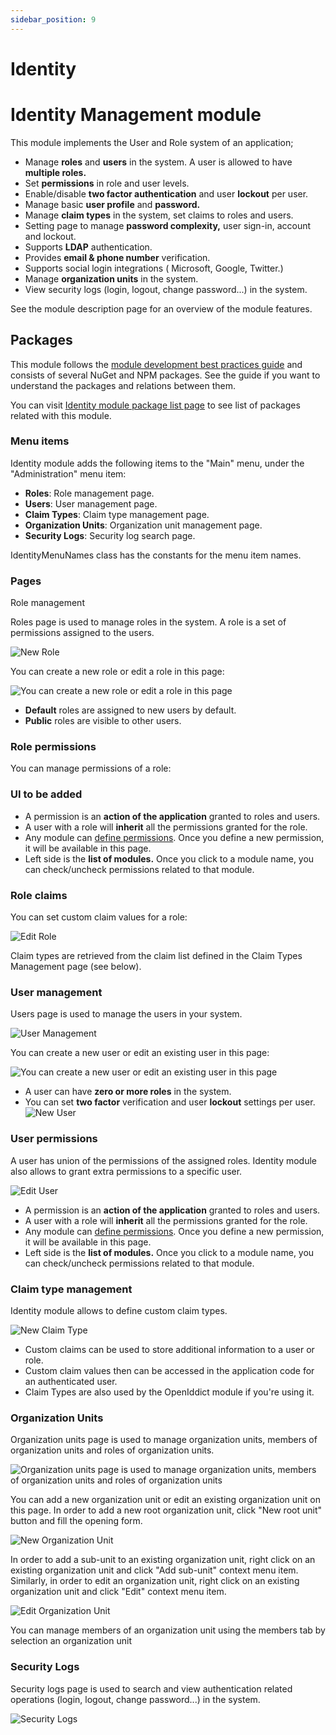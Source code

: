 ```yaml
---
sidebar_position: 9
---
```


# Identity


Identity Management module
==========================

This module implements the User and Role system of an application;

* Manage **roles** and **users** in the system. A user is allowed to have **multiple roles.**
* Set **permissions** in role and user levels.
* Enable/disable **two factor authentication** and user **lockout** per user.
* Manage basic **user profile** and **password.**
* Manage **claim types** in the system, set claims to roles and users.
* Setting page to manage **password complexity,** user sign-in, account and lockout.
* Supports **LDAP** authentication.
* Provides **email & phone number** verification.
* Supports social login integrations ( Microsoft, Google, Twitter.)
* Manage **organization units** in the system.
* View security logs (login, logout, change password...) in the system.

See the module description page for an overview of the module features.

Packages
--------

This module follows the [module development best practices guide](https://docs.abp.io/en/abp/latest/Best-Practices/Index) and consists of several NuGet and NPM packages. See the guide if you want to understand the packages and relations between them.

You can visit [Identity module package list page](https://abp.io/packages?moduleName=Volo.Identity.Pro) to see list of packages related with this module.

### Menu items

Identity module adds the following items to the "Main" menu, under the "Administration" menu item:

* **Roles**: Role management page.
* **Users**: User management page.
* **Claim Types**: Claim type management page.
* **Organization Units**: Organization unit management page.
* **Security Logs**: Security log search page.

IdentityMenuNames class has the constants for the menu item names.

### Pages

Role management

Roles page is used to manage roles in the system. A role is a set of permissions assigned to the users.

![New Role](https://raaghustorageaccount.blob.core.windows.net/raaghu-docs/users-role.png)

You can create a new role or edit a role in this page:

![You can create a new role or edit a role in this page](https://raaghustorageaccount.blob.core.windows.net/raaghu-docs/role-new.png)

* **Default** roles are assigned to new users by default.
* **Public** roles are visible to other users.

### Role permissions

You can manage permissions of a role:

### UI to be added

* A permission is an **action of the application** granted to roles and users.
* A user with a role will **inherit** all the permissions granted for the role.
* Any module can [define permissions](https://docs.abp.io/en/abp/latest/Authorization#permission-system). Once you define a new permission, it will be available in this page.
* Left side is the **list of modules.** Once you click to a module name, you can check/uncheck permissions related to that module.

### Role claims

You can set custom claim values for a role:

![Edit Role](https://raaghustorageaccount.blob.core.windows.net/raaghu-docs/role-claims.png)

Claim types are retrieved from the claim list defined in the Claim Types Management page (see below).

### User management

Users page is used to manage the users in your system.

![User Management ](https://raaghustorageaccount.blob.core.windows.net/raaghu-docs/users.png)

You can create a new user or edit an existing user in this page:

![You can create a new user or edit an existing user in this page ](https://raaghustorageaccount.blob.core.windows.net/raaghu-docs/users-new.png)

* A user can have **zero or more roles** in the system.
* You can set **two factor** verification and user **lockout** settings per user.
  ![New User ](https://raaghustorageaccount.blob.core.windows.net/raaghu-docs/users-role.png)

### User permissions

A user has union of the permissions of the assigned roles. Identity module also allows to grant extra permissions to a specific user.

![Edit User ](https://raaghustorageaccount.blob.core.windows.net/raaghu-docs/user-permision.png)

* A permission is an **action of the application** granted to roles and users.
* A user with a role will **inherit** all the permissions granted for the role.
* Any module can [define permissions](https://docs.abp.io/en/abp/latest/Authorization#permission-system). Once you define a new permission, it will be available in this page.
* Left side is the **list of modules.** Once you click to a module name, you can check/uncheck permissions related to that module.

### Claim type management

Identity module allows to define custom claim types.

![New Claim Type ](https://raaghustorageaccount.blob.core.windows.net/raaghu-docs/claim.png)

* Custom claims can be used to store additional information to a user or role.
* Custom claim values then can be accessed in the application code for an authenticated user.
* Claim Types are also used by the OpenIddict module if you're using it.

### Organization Units

Organization units page is used to manage organization units, members of organization units and roles of organization units.

![Organization units page is used to manage organization units, members of organization units and roles of organization units](https://raaghustorageaccount.blob.core.windows.net/raaghu-docs/organization-Unit.png)

You can add a new organization unit or edit an existing organization unit on this page. In order to add a new root organization unit, click "New root unit" button and fill the opening form.

![New Organization Unit](https://raaghustorageaccount.blob.core.windows.net/raaghu-docs/organization-Unit.png)

In order to add a sub-unit to an existing organization unit, right click on an existing organization unit and click "Add sub-unit" context menu item. Similarly, in order to edit an organization unit, right click on an existing organization unit and click "Edit" context menu item.

![Edit Organization Unit](https://raaghustorageaccount.blob.core.windows.net/raaghu-docs/organization-Unit-edit.png)

You can manage members of an organization unit using the members tab by selection an organization unit

### Security Logs

Security logs page is used to search and view authentication related operations (login, logout, change password...) in the system.

![Security Logs](https://raaghustorageaccount.blob.core.windows.net/raaghu-docs/security-logs.png)
